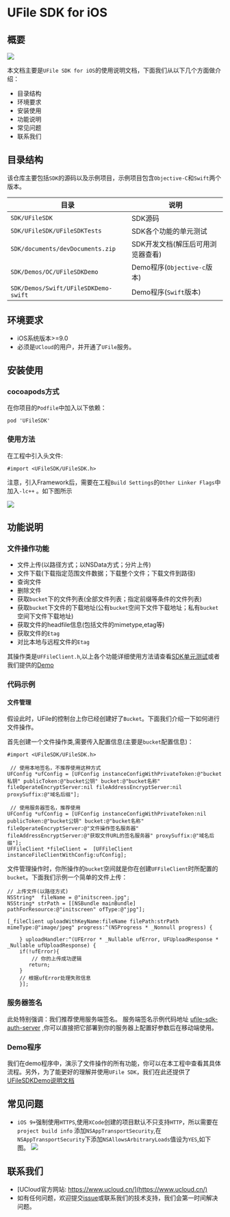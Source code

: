 # UFile SDK for iOS

## 概要

![](https://camo.githubusercontent.com/86885d3ee622f43456c8b890b56c3f05d6ec2c5e/687474703a2f2f636c692d75636c6f75642d6c6f676f2e73672e7566696c656f732e636f6d2f75636c6f75642e706e67)

本文档主要是`UFile SDK for iOS`的使用说明文档，下面我们从以下几个方面做介绍： 

* 目录结构
* 环境要求
* 安装使用
* 功能说明
* 常见问题
* 联系我们

## 目录结构

该仓库主要包括`SDK`的源码以及示例项目，示例项目包含`Objective-C`和`Swift`两个版本。 

目录  | 说明
------------- | -------------
`SDK/UFileSDK` | SDK源码
`SDK/UFileSDK/UFileSDKTests` | SDK各个功能的单元测试
`SDK/documents/devDocuments.zip` | SDK开发文档(解压后可用浏览器查看)
`SDK/Demos/OC/UFileSDKDemo` | Demo程序(`Objective-c`版本)
`SDK/Demos/Swift/UFileSDKDemo-swift` | Demo程序(`Swift`版本)

## 环境要求

* iOS系统版本>=9.0
* 必须是`UCloud`的用户，并开通了`UFile`服务。

## 安装使用

### cocoapods方式

在你项目的`Podfile`中加入以下依赖：

```
pod 'UFileSDK'
```

### 使用方法

在工程中引入头文件:

```
#import <UFileSDK/UFileSDK.h>
```

注意，引入Framework后，需要在工程`Build Settings`的`Other Linker Flags`中加入`-lc++` 。如下图所示

![](https://raw.githubusercontent.com/ucloud/ufile-sdk-ios/master/documents/resources/readme_01.png)

## 功能说明

### 文件操作功能

 * 文件上传(以路径方式；以NSData方式；分片上传)
 * 文件下载(下载指定范围文件数据；下载整个文件；下载文件到路径)
 * 查询文件
 * 删除文件
 * 获取`bucket`下的文件列表(全部文件列表；指定前缀等条件的文件列表)
 * 获取`bucket`下文件的下载地址(公有`bucket`空间下文件下载地址；私有`bucket`空间下文件下载地址)
 * 获取文件的headfile信息(包括文件的mimetype,etag等)
 * 获取文件的`Etag`
 * 对比本地与远程文件的`Etag`

其操作类是`UFFileClient.h`,以上各个功能详细使用方法请查看[SDK单元测试](https://github.com/ucloud/ufile-sdk-ios/blob/master/UFileSDK/UFileSDKTests/UFFileClientTests.m)或者我们提供的[Demo](https://github.com/ucloud/ufile-sdk-ios/tree/master/Demos)

### 代码示例

#### 文件管理

假设此时，UFile的控制台上你已经创建好了`Bucket`。下面我们介绍一下如何进行文件操作。

首先创建一个文件操作类,需要传入配置信息(主要是`bucket`配置信息)：

```
#import <UFileSDK/UFileSDK.h>

 // 使用本地签名，不推荐使用这种方式
UFConfig *ufConfig = [UFConfig instanceConfigWithPrivateToken:@"bucket私钥" publicToken:@"bucket公钥" bucket:@"bucket名称" fileOperateEncryptServer:nil fileAddressEncryptServer:nil proxySuffix:@"域名后缀"];
    
 // 使用服务器签名，推荐使用
UFConfig *ufConfig = [UFConfig instanceConfigWithPrivateToken:nil publicToken:@"bucket公钥" bucket:@"bucket名称" fileOperateEncryptServer:@"文件操作签名服务器" fileAddressEncryptServer:@"获取文件URL的签名服务器" proxySuffix:@"域名后缀"];
UFFileClient *fileClient =  [UFFileClient instanceFileClientWithConfig:ufConfig];

```

文件管理操作时，你所操作的`bucket`空间就是你在创建`UFFileClient`时所配置的`bucket`。下面我们示例一个简单的文件上传：

```
// 上传文件(以路径方式)
NSString*  fileName = @"initscreen.jpg";
NSString* strPath = [[NSBundle mainBundle] pathForResource:@"initscreen" ofType:@"jpg"];
    
[_fileClient uploadWithKeyName:fileName filePath:strPath mimeType:@"image/jpeg" progress:^(NSProgress * _Nonnull progress) {
        
    } uploadHandler:^(UFError * _Nullable ufError, UFUploadResponse * _Nullable ufUploadResponse) {
    if(!ufError){
    	// 你的上传成功逻辑
	   return;
    }
    // 根据ufError处理失败信息
    }];
```

### 服务器签名

此处特别强调：我们推荐使用服务端签名。 服务端签名示例代码地址 [ufile-sdk-auth-server](https://github.com/ucloud/ufile-sdk-auth-server) ,你可以直接把它部署到你的服务器上配置好参数后在移动端使用。

### Demo程序

我们在demo程序中，演示了文件操作的所有功能，你可以在本工程中查看其具体流程。另外，为了能更好的理解并使用`UFile SDK`，我们在此还提供了[UFileSDKDemo说明文档](https://github.com/ucloud/ufile-sdk-ios/blob/master/documents/DemoIntroduction.md)


## 常见问题

* `iOS 9+`强制使用`HTTPS`,使用`XCode`创建的项目默认不只支持`HTTP`，所以需要在`project build info` 添加`NSAppTransportSecurity`,在`NSAppTransportSecurity`下添加`NSAllowsArbitraryLoads`值设为`YES`,如下图。 
	![](https://raw.githubusercontent.com/ucloud/ufile-sdk-ios/master/documents/resources/readme_02.png)

## 联系我们

* [UCloud官方网站: https://www.ucloud.cn/](https://www.ucloud.cn/)
*  如有任何问题，欢迎提交[issue](https://github.com/ucloud/ufile-sdk-ios/issues)或联系我们的技术支持，我们会第一时间解决问题。


